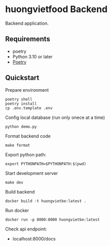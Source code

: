 # huongvietfood Backend

Backend application.

## Requirements

- poetry
- Python 3.10 or later
- [Poetry](https://www.poetryfoundation.org/)

## Quickstart

Prepare environment

```
poetry shell
poetry install
cp .env.template .env
```

Config local database (run only onece at a time)

```
python demo.py
```

Format backend code

```
make format
```

Export python path:

```
export PYTHONPATH=$PYTHONPATH:$(pwd)
```

Start development server

```
make dev
```

Build backend

```
docker build -t huongvietbe:latest .
```

Run docker

```
docker run -p 8000:8000 huongvietbe:latest
```

Check api endpoint:

- localhost:8000/docs

<!-- uvicorn apps.main:app --reload -->
